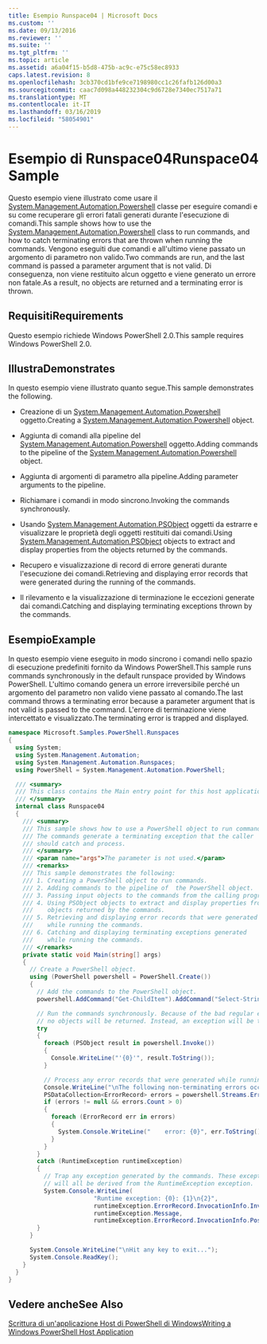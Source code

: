 ```yaml
---
title: Esempio Runspace04 | Microsoft Docs
ms.custom: ''
ms.date: 09/13/2016
ms.reviewer: ''
ms.suite: ''
ms.tgt_pltfrm: ''
ms.topic: article
ms.assetid: a6a04f15-b5d8-475b-ac9c-e75c58ec8933
caps.latest.revision: 8
ms.openlocfilehash: 3cb370cd1bfe9ce7198980cc1c26fafb126d00a3
ms.sourcegitcommit: caac7d098a448232304c9d6728e7340ec7517a71
ms.translationtype: MT
ms.contentlocale: it-IT
ms.lasthandoff: 03/16/2019
ms.locfileid: "58054901"
---
```

# <a name="runspace04-sample"></a><span data-ttu-id="e635a-102">Esempio di Runspace04</span><span class="sxs-lookup"><span data-stu-id="e635a-102">Runspace04 Sample</span></span>

<span data-ttu-id="e635a-103">Questo esempio viene illustrato come usare il [System.Management.Automation.Powershell](/dotnet/api/system.management.automation.powershell) classe per eseguire comandi e su come recuperare gli errori fatali generati durante l'esecuzione di comandi.</span><span class="sxs-lookup"><span data-stu-id="e635a-103">This sample shows how to use the [System.Management.Automation.Powershell](/dotnet/api/system.management.automation.powershell) class to run commands, and how to catch terminating errors that are thrown when running the commands.</span></span> <span data-ttu-id="e635a-104">Vengono eseguiti due comandi e all'ultimo viene passato un argomento di parametro non valido.</span><span class="sxs-lookup"><span data-stu-id="e635a-104">Two commands are run, and the last command is passed a parameter argument that is not valid.</span></span> <span data-ttu-id="e635a-105">Di conseguenza, non viene restituito alcun oggetto e viene generato un errore non fatale.</span><span class="sxs-lookup"><span data-stu-id="e635a-105">As a result, no objects are returned and a terminating error is thrown.</span></span>

## <a name="requirements"></a><span data-ttu-id="e635a-106">Requisiti</span><span class="sxs-lookup"><span data-stu-id="e635a-106">Requirements</span></span>

<span data-ttu-id="e635a-107">Questo esempio richiede Windows PowerShell 2.0.</span><span class="sxs-lookup"><span data-stu-id="e635a-107">This sample requires Windows PowerShell 2.0.</span></span>

## <a name="demonstrates"></a><span data-ttu-id="e635a-108">Illustra</span><span class="sxs-lookup"><span data-stu-id="e635a-108">Demonstrates</span></span>

<span data-ttu-id="e635a-109">In questo esempio viene illustrato quanto segue.</span><span class="sxs-lookup"><span data-stu-id="e635a-109">This sample demonstrates the following.</span></span>

- <span data-ttu-id="e635a-110">Creazione di un [System.Management.Automation.Powershell](/dotnet/api/system.management.automation.powershell) oggetto.</span><span class="sxs-lookup"><span data-stu-id="e635a-110">Creating a [System.Management.Automation.Powershell](/dotnet/api/system.management.automation.powershell) object.</span></span>

- <span data-ttu-id="e635a-111">Aggiunta di comandi alla pipeline del [System.Management.Automation.Powershell](/dotnet/api/system.management.automation.powershell) oggetto.</span><span class="sxs-lookup"><span data-stu-id="e635a-111">Adding commands to the pipeline of the [System.Management.Automation.Powershell](/dotnet/api/system.management.automation.powershell) object.</span></span>

- <span data-ttu-id="e635a-112">Aggiunta di argomenti di parametro alla pipeline.</span><span class="sxs-lookup"><span data-stu-id="e635a-112">Adding parameter arguments to the pipeline.</span></span>

- <span data-ttu-id="e635a-113">Richiamare i comandi in modo sincrono.</span><span class="sxs-lookup"><span data-stu-id="e635a-113">Invoking the commands synchronously.</span></span>

- <span data-ttu-id="e635a-114">Usando [System.Management.Automation.PSObject](/dotnet/api/System.Management.Automation.PSObject) oggetti da estrarre e visualizzare le proprietà degli oggetti restituiti dai comandi.</span><span class="sxs-lookup"><span data-stu-id="e635a-114">Using [System.Management.Automation.PSObject](/dotnet/api/System.Management.Automation.PSObject) objects to extract and display properties from the objects returned by the commands.</span></span>

- <span data-ttu-id="e635a-115">Recupero e visualizzazione di record di errore generati durante l'esecuzione dei comandi.</span><span class="sxs-lookup"><span data-stu-id="e635a-115">Retrieving and displaying error records that were generated during the running of the commands.</span></span>

- <span data-ttu-id="e635a-116">Il rilevamento e la visualizzazione di terminazione le eccezioni generate dai comandi.</span><span class="sxs-lookup"><span data-stu-id="e635a-116">Catching and displaying terminating exceptions thrown by the commands.</span></span>

## <a name="example"></a><span data-ttu-id="e635a-117">Esempio</span><span class="sxs-lookup"><span data-stu-id="e635a-117">Example</span></span>

<span data-ttu-id="e635a-118">In questo esempio viene eseguito in modo sincrono i comandi nello spazio di esecuzione predefiniti fornito da Windows PowerShell.</span><span class="sxs-lookup"><span data-stu-id="e635a-118">This sample runs commands synchronously in the default runspace provided by Windows PowerShell.</span></span> <span data-ttu-id="e635a-119">L'ultimo comando genera un errore irreversibile perché un argomento del parametro non valido viene passato al comando.</span><span class="sxs-lookup"><span data-stu-id="e635a-119">The last command throws a terminating error because a parameter argument that is not valid is passed to the command.</span></span> <span data-ttu-id="e635a-120">L'errore di terminazione viene intercettato e visualizzato.</span><span class="sxs-lookup"><span data-stu-id="e635a-120">The terminating error is trapped and displayed.</span></span>

```csharp
namespace Microsoft.Samples.PowerShell.Runspaces
{
  using System;
  using System.Management.Automation;
  using System.Management.Automation.Runspaces;
  using PowerShell = System.Management.Automation.PowerShell;

  /// <summary>
  /// This class contains the Main entry point for this host application.
  /// </summary>
  internal class Runspace04
  {
    /// <summary>
    /// This sample shows how to use a PowerShell object to run commands.
    /// The commands generate a terminating exception that the caller
    /// should catch and process.
    /// </summary>
    /// <param name="args">The parameter is not used.</param>
    /// <remarks>
    /// This sample demonstrates the following:
    /// 1. Creating a PowerShell object to run commands.
    /// 2. Adding commands to the pipeline of  the PowerShell object.
    /// 3. Passing input objects to the commands from the calling program.
    /// 4. Using PSObject objects to extract and display properties from the
    ///    objects returned by the commands.
    /// 5. Retrieving and displaying error records that were generated
    ///    while running the commands.
    /// 6. Catching and displaying terminating exceptions generated
    ///    while running the commands.
    /// </remarks>
    private static void Main(string[] args)
    {
      // Create a PowerShell object.
      using (PowerShell powershell = PowerShell.Create())
      {
        // Add the commands to the PowerShell object.
        powershell.AddCommand("Get-ChildItem").AddCommand("Select-String").AddArgument("*");

        // Run the commands synchronously. Because of the bad regular expression,
        // no objects will be returned. Instead, an exception will be thrown.
        try
        {
          foreach (PSObject result in powershell.Invoke())
          {
            Console.WriteLine("'{0}'", result.ToString());
          }

          // Process any error records that were generated while running the commands.
          Console.WriteLine("\nThe following non-terminating errors occurred:\n");
          PSDataCollection<ErrorRecord> errors = powershell.Streams.Error;
          if (errors != null && errors.Count > 0)
          {
            foreach (ErrorRecord err in errors)
            {
              System.Console.WriteLine("    error: {0}", err.ToString());
            }
          }
        }
        catch (RuntimeException runtimeException)
        {
          // Trap any exception generated by the commands. These exceptions
          // will all be derived from the RuntimeException exception.
          System.Console.WriteLine(
                        "Runtime exception: {0}: {1}\n{2}",
                        runtimeException.ErrorRecord.InvocationInfo.InvocationName,
                        runtimeException.Message,
                        runtimeException.ErrorRecord.InvocationInfo.PositionMessage);
        }
      }

      System.Console.WriteLine("\nHit any key to exit...");
      System.Console.ReadKey();
    }
  }
}
```

## <a name="see-also"></a><span data-ttu-id="e635a-121">Vedere anche</span><span class="sxs-lookup"><span data-stu-id="e635a-121">See Also</span></span>

[<span data-ttu-id="e635a-122">Scrittura di un'applicazione Host di PowerShell di Windows</span><span class="sxs-lookup"><span data-stu-id="e635a-122">Writing a Windows PowerShell Host Application</span></span>](./writing-a-windows-powershell-host-application.md)